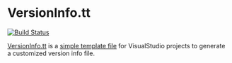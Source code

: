 # VersionInfo.tt
[![Build Status](https://travis-ci.org/flyergo/VersionInfo.tt.svg?branch=master)](https://travis-ci.org/flyergo/VersionInfo.tt)

[VersionInfo.tt](VersionInfo.tt) is a [simple template file](VersionInfo.tt) for VisualStudio projects to generate a customized version info file.
